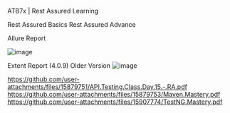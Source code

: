 ATB7x | Rest Assured Learning

Rest Assured Basics
Rest Assured Advance

Allure Report

![image](https://github.com/user-attachments/assets/ac51382e-9d19-4783-b8a5-58d80cc1770c)

Extent Report (4.0.9) Older Version
![image](https://github.com/user-attachments/assets/4df79049-5722-4afe-b0ae-45547d612833)

https://github.com/user-attachments/files/15879751/API.Testing.Class.Day.15.-.RA.pdf
https://github.com/user-attachments/files/15879753/Maven.Mastery.pdf
https://github.com/user-attachments/files/15907774/TestNG.Mastery.pdf

